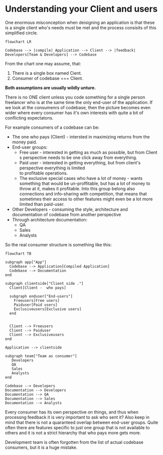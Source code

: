 # Understanding your Client and users

One enormous misconception when deisigning an application is that these is a single client who's 
needs must be met and the process consisits of this simplified circle.

```mermaid
flowchart LR

Codebase --> |compile| Application --> Client --> |feedback| Developers[Team & Developers] --> Codebase

```

From the chart one may assume, that:

  1. There is a single box named Cient.
  2. Consumer of codebase === Client.

**Both assumptions are usually wildly unture.** 

There is no ONE client unless you code something for a single person freelancer who is at the same time the only end-user of the application. If we look at the consumenrs of codebase, then the picture becomes even wider where every consumer has it's own interests with quite a bit of conflicting expectatons.

For example consumers of a codebase can be:

* The one who pays (Client) - intersted in maximizing returns from the money paid.
* End-user groups:
  * Free user - interested in getting as much as possible, but from Client s perspective needs to be 
    one click away from everything.
  * Paid user - interested in getting everything, but from client's perspective everything is limited\
    to profitable operations.
  * The exclusive special cases who have a lot of money - wants something that would be un-proffitable, but 
    has a lot of money to throw at it, makes it profitable. Into this group belong also connections and
    info-sharing with competition, that means that sometimes their access to other features might even be
    a lot more limited than paid-user.
* Other Developers - consuming the style, architecture and documentation of codebase from another perspective
* Through architecture documentation:
  * QA
  * Sales
  * Analysts
  
So the real consumer structure is something like this:

```mermaid
flowchart TB

subgraph app["App"]
  Codebase --> Application[Compiled Application]
  Codebase --> Documentation
end

subgraph clientside["Client side ."]
  Client[Client -  who pays] 

  subgraph enduser["End-users"]
    Freeusers[Free users]
    Paiduser[Paid users]
    Exclusiveusers[Exclusive users]
  end


  Client --> Freeusers
  Client --> Paiduser
  Client --> Exclusiveusers
end

Application --> clientside

subgraph team["Team as consumer"]
   Developers
   QA
   Sales
   Analysts
end

Codebase --> Developers
Documentation --> Developers
Documentation --> QA
Documentation --> Sales
Documentation --> Analysts
```

Every consumer has its own perspective on things, and thus when processng feedback it is very important
to ask who sent it? Also keep in mind that there is not a quaranteed overlap between end-user groups. Quite
often there are features specific to just one group that is not available to others and it is not a strict hierarchy that who pays more gets more.

Development team is often forgotten from the list of actual codebase consumers, but it is a huge mistake.


